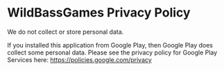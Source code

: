 # WildBassGames Privacy Policy
We do not collect or store personal data.

If you installed this application from Google Play, then Google Play does collect some personal data. Please see the privacy policy for Google Play Services here: https://policies.google.com/privacy
